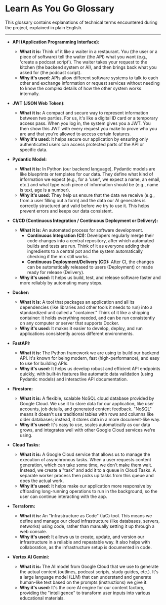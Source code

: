 # Learn As You Go Glossary

This glossary contains explanations of technical terms encountered during the project, explained in plain English.

---

-   **API (Application Programming Interface):**
    -   **What it is:** Think of it like a waiter in a restaurant. You (the user or a piece of software) tell the waiter (the API) what you want (e.g., 'create a podcast script'). The waiter takes your request to the kitchen (the backend system or AI), and then brings back what you asked for (the podcast script).
    -   **Why it's used:** APIs allow different software systems to talk to each other and exchange information or request services without needing to know the complex details of how the other system works internally.

-   **JWT (JSON Web Token):**
    -   **What it is:** A compact and secure way to represent information between two parties. For us, it's like a digital ID card or a temporary access pass. When you log in, the system gives you a JWT. You then show this JWT with every request you make to prove who you are and that you're allowed to access certain features.
    -   **Why it's used:** It helps secure our application by ensuring only authenticated users can access protected parts of the API or specific data.

-   **Pydantic Model:**
    -   **What it is:** In Python (our backend language), Pydantic models are like blueprints or templates for our data. They define what kind of information we expect (e.g., for a 'user', we expect a name, an email, etc.) and what type each piece of information should be (e.g., name is text, age is a number).
    -   **Why it's used:** They help us ensure that the data we receive (e.g., from a user filling out a form) and the data our AI generates is correctly structured and valid before we try to use it. This helps prevent errors and keeps our data consistent.

-   **CI/CD (Continuous Integration / Continuous Deployment or Delivery):**
    -   **What it is:** An automated process for software development.
        -   **Continuous Integration (CI):** Developers regularly merge their code changes into a central repository, after which automated builds and tests are run. Think of it as everyone adding their ingredients to a central pot and the system automatically checking if the mix still works.
        -   **Continuous Deployment/Delivery (CD):** After CI, the changes can be automatically released to users (Deployment) or made ready for release (Delivery).
    -   **Why it's used:** It helps us build, test, and release software faster and more reliably by automating many steps.

-   **Docker:**
    -   **What it is:** A tool that packages an application and all its dependencies (like libraries and other tools it needs to run) into a standardized unit called a "container." Think of it like a shipping container: it holds everything needed, and can be run consistently on any computer or server that supports Docker.
    -   **Why it's used:** It makes it easier to develop, deploy, and run applications consistently across different environments.

-   **FastAPI:**
    -   **What it is:** The Python framework we are using to build our backend API. It's known for being modern, fast (high-performance), and easy to use for building APIs.
    -   **Why it's used:** It helps us develop robust and efficient API endpoints quickly, with built-in features like automatic data validation (using Pydantic models) and interactive API documentation.

-   **Firestore:**
    -   **What it is:** A flexible, scalable NoSQL cloud database provided by Google Cloud. We use it to store data for our application, like user accounts, job details, and generated content feedback. "NoSQL" means it doesn't use traditional tables with rows and columns like older databases; instead, it stores data in a more document-like way.
    -   **Why it's used:** It's easy to use, scales automatically as our data grows, and integrates well with other Google Cloud services we're using.

-   **Cloud Tasks:**
    -   **What it is:** A Google Cloud service that allows us to manage the execution of asynchronous tasks. When a user requests content generation, which can take some time, we don't make them wait. Instead, we create a "task" and add it to a queue in Cloud Tasks. A separate worker process then picks up tasks from this queue and does the actual work.
    -   **Why it's used:** It helps make our application more responsive by offloading long-running operations to run in the background, so the user can continue interacting with the app.

-   **Terraform:**
    -   **What it is:** An "Infrastructure as Code" (IaC) tool. This means we define and manage our cloud infrastructure (like databases, servers, networks) using code, rather than manually setting it up through a web console.
    -   **Why it's used:** It allows us to create, update, and version our infrastructure in a reliable and repeatable way. It also helps with collaboration, as the infrastructure setup is documented in code.

-   **Vertex AI Gemini:**
    -   **What it is:** The AI model from Google Cloud that we use to generate the actual content (outlines, podcast scripts, study guides, etc.). It's a large language model (LLM) that can understand and generate human-like text based on the prompts (instructions) we give it.
    -   **Why it's used:** It's the core AI engine for our content factory, providing the "intelligence" to transform user inputs into various educational materials. 